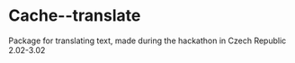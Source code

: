 # Cache--translate
Package for translating text, made during the hackathon in Czech Republic 2.02-3.02
